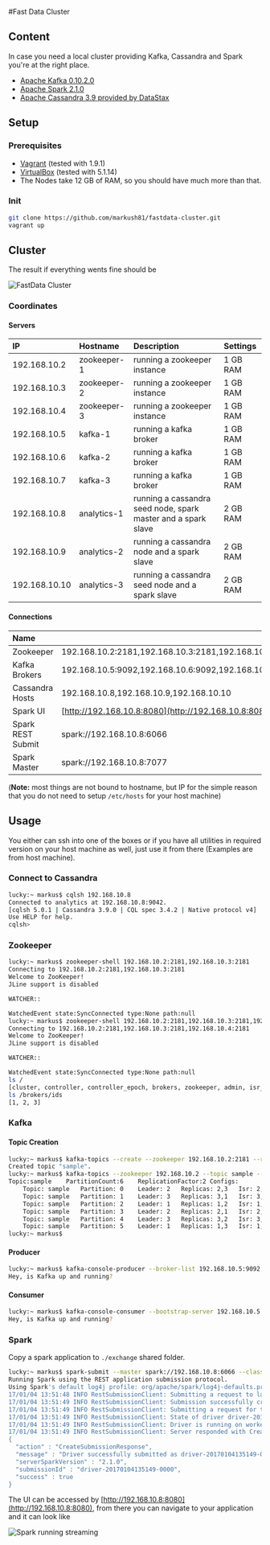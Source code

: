 #Fast Data Cluster

## Content

In case you need a local cluster providing Kafka, Cassandra and Spark you're at the right place.

* [Apache Kafka 0.10.2.0](http://kafka.apache.org/0102/documentation.html)
* [Apache Spark 2.1.0](http://spark.apache.org/releases/spark-release-2-1-0.html)
* [Apache Cassandra 3.9 provided by DataStax](https://academy.datastax.com/planet-cassandra/cassandra)

## Setup

### Prerequisites

* [Vagrant](https://www.vagrantup.com) (tested with 1.9.1)
* [VirtualBox](http://virtualbox.org) (tested with 5.1.14)
* The Nodes take 12 GB of RAM, so you should have much more than that.


### Init

```bash
git clone https://github.com/markush81/fastdata-cluster.git
vagrant up
```

## Cluster

The result if everything wents fine should be

![FastData Cluster](doc/fastdata-cluster.png)


### Coordinates

#### Servers

| IP | Hostname | Description | Settings |
|:--- |:-- |:-- |:-- |
|192.168.10.2|zookeeper-1|running a zookeeper instance| 1 GB RAM |
|192.168.10.3|zookeeper-2|running a zookeeper instance| 1 GB RAM |
|192.168.10.4|zookeeper-3|running a zookeeper instance| 1 GB RAM |
|192.168.10.5|kafka-1|running a kafka broker| 1 GB RAM |
|192.168.10.6|kafka-2|running a kafka broker| 1 GB RAM |
|192.168.10.7|kafka-3|running a kafka broker| 1 GB RAM |
|192.168.10.8|analytics-1|running a cassandra seed node, spark master and a spark slave| 2 GB RAM |
|192.168.10.9|analytics-2|running a cassandra node and a spark slave| 2 GB RAM |
|192.168.10.10|analytics-3|running a cassandra seed node and a spark slave| 2 GB RAM |

#### Connections

| Name |  |
|:-- |:-- |
|Zookeeper|192.168.10.2:2181,192.168.10.3:2181,192.168.10.4:2181|
|Kafka Brokers|192.168.10.5:9092,192.168.10.6:9092,192.168.10.7:9092|
|Cassandra Hosts|192.168.10.8,192.168.10.9,192.168.10.10|
|Spark UI|[http://192.168.10.8:8080](http://192.168.10.8:8080)|
|Spark REST Submit|spark://192.168.10.8:6066|
|Spark Master|spark://192.168.10.8:7077|

(**Note:** most things are not bound to hostname, but IP for the simple reason that you do not need to setup `/etc/hosts` for your host machine)


## Usage

You either can ssh into one of the boxes or if you have all utilities in required version on your host machine as well, just use it from there (Examples are from host machine).

### Connect to Cassandra

```bash
lucky:~ markus$ cqlsh 192.168.10.8
Connected to analytics at 192.168.10.8:9042.
[cqlsh 5.0.1 | Cassandra 3.9.0 | CQL spec 3.4.2 | Native protocol v4]
Use HELP for help.
cqlsh> 
```

### Zookeeper

```bash
lucky:~ markus$ zookeeper-shell 192.168.10.2:2181,192.168.10.3:2181
Connecting to 192.168.10.2:2181,192.168.10.3:2181
Welcome to ZooKeeper!
JLine support is disabled

WATCHER::

WatchedEvent state:SyncConnected type:None path:null
lucky:~ markus$ zookeeper-shell 192.168.10.2:2181,192.168.10.3:2181,192.168.10.4:2181
Connecting to 192.168.10.2:2181,192.168.10.3:2181,192.168.10.4:2181
Welcome to ZooKeeper!
JLine support is disabled

WATCHER::

WatchedEvent state:SyncConnected type:None path:null
ls /
[cluster, controller, controller_epoch, brokers, zookeeper, admin, isr_change_notification, consumers, config]
ls /brokers/ids
[1, 2, 3]
```

### Kafka

#### Topic Creation

```bash
lucky:~ markus$ kafka-topics --create --zookeeper 192.168.10.2:2181 --replication-factor 2 --partitions 6 --topic sample
Created topic "sample".
lucky:~ markus$ kafka-topics --zookeeper 192.168.10.2 --topic sample --describe
Topic:sample	PartitionCount:6	ReplicationFactor:2	Configs:
	Topic: sample	Partition: 0	Leader: 2	Replicas: 2,3	Isr: 2,3
	Topic: sample	Partition: 1	Leader: 3	Replicas: 3,1	Isr: 3,1
	Topic: sample	Partition: 2	Leader: 1	Replicas: 1,2	Isr: 1,2
	Topic: sample	Partition: 3	Leader: 2	Replicas: 2,1	Isr: 2,1
	Topic: sample	Partition: 4	Leader: 3	Replicas: 3,2	Isr: 3,2
	Topic: sample	Partition: 5	Leader: 1	Replicas: 1,3	Isr: 1,3
lucky:~ markus$ 
```
#### Producer

```bash
lucky:~ markus$ kafka-console-producer --broker-list 192.168.10.5:9092,192.168.10.6:9092,192.168.10.7:9092 --topic sample
Hey, is Kafka up and running?
```

#### Consumer

```bash
lucky:~ markus$ kafka-console-consumer --bootstrap-server 192.168.10.5:9092,192.168.10.6:9092,192.168.10.7:9092 --topic sample --from-beginning
Hey, is Kafka up and running?
```

### Spark

Copy a spark application to `./exchange` shared folder.

```bash
lucky:~ markus$ spark-submit --master spark://192.168.10.8:6066 --class org.mh.playground.spark.StreamingSample --deploy-mode cluster /vagrant/exchange/spark-playground-all.jar
Running Spark using the REST application submission protocol.
Using Spark's default log4j profile: org/apache/spark/log4j-defaults.properties
17/01/04 13:51:48 INFO RestSubmissionClient: Submitting a request to launch an application in spark://192.168.10.8:6066.
17/01/04 13:51:49 INFO RestSubmissionClient: Submission successfully created as driver-20170104135149-0000. Polling submission state...
17/01/04 13:51:49 INFO RestSubmissionClient: Submitting a request for the status of submission driver-20170104135149-0000 in spark://192.168.10.8:6066.
17/01/04 13:51:49 INFO RestSubmissionClient: State of driver driver-20170104135149-0000 is now RUNNING.
17/01/04 13:51:49 INFO RestSubmissionClient: Driver is running on worker worker-20170104132845-192.168.10.8-43781 at 192.168.10.8:43781.
17/01/04 13:51:49 INFO RestSubmissionClient: Server responded with CreateSubmissionResponse:
{
  "action" : "CreateSubmissionResponse",
  "message" : "Driver successfully submitted as driver-20170104135149-0000",
  "serverSparkVersion" : "2.1.0",
  "submissionId" : "driver-20170104135149-0000",
  "success" : true
}
```

The UI can be accessed by [http://192.168.10.8:8080](http://192.168.10.8:8080), from there you can navigate to your application and it can look like

![Spark running streaming](doc/spark-streaming.png)